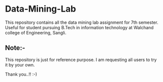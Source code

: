# Data-Mining-Lab
This repository contains all the data mining lab assignment for 7th semester.
Useful for student pursuing B.Tech in information technology at Walchand college of Engineering, Sangli.

## Note:- 
This repository is just for reference purpose. I am requesting all users to try it by your own.

Thank you..!! :-)
